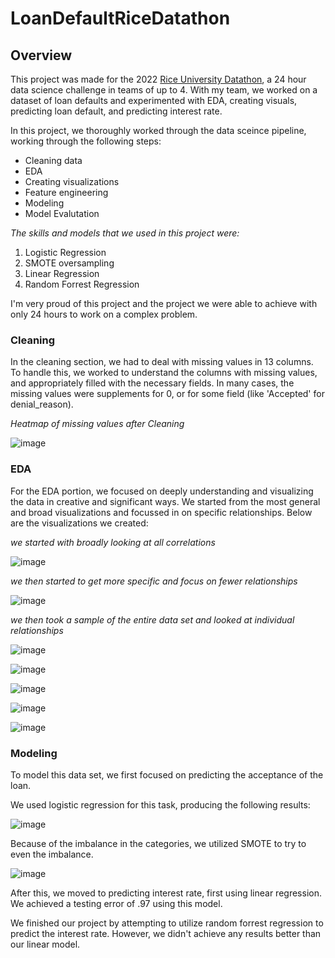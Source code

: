 # LoanDefaultRiceDatathon
## Overview
This project was made for the 2022 [Rice University Datathon](https://datathon.rice.edu), a 24 hour data science challenge in teams of up to 4. With my team, we worked on a dataset of loan defaults and experimented with EDA, creating visuals, predicting loan default, and predicting interest rate.

In this project, we thoroughly worked through the data sceince pipeline, working through the following steps: 
- Cleaning data
- EDA
- Creating visualizations
- Feature engineering
- Modeling
- Model Evalutation

*The skills and models that we used in this project were:*
1. Logistic Regression
2. SMOTE oversampling
3. Linear Regression
4. Random Forrest Regression

I'm very proud of this project and the project we were able to achieve with only 24 hours to work on a complex problem.

### Cleaning
In the cleaning section, we had to deal with missing values in 13 columns. To handle this, we worked to understand the columns with missing values, and appropriately filled with the necessary fields. In many cases, the missing values were supplements for 0, or for some field (like 'Accepted' for denial_reason).

*Heatmap of missing values after Cleaning*


![image](https://user-images.githubusercontent.com/98669438/192009920-79a3b5ea-0ca0-4ffb-88c4-df07f14b490b.png)

### EDA
For the EDA portion, we focused on deeply understanding and visualizing the data in creative and significant ways. We started from the most general and broad visualizations and focussed in on specific relationships. Below are the visualizations we created:

*we started with broadly looking at all correlations*

![image](https://user-images.githubusercontent.com/98669438/192011270-3403b70d-4eef-482f-88f8-c3c41a7c8d7a.png)

*we then started to get more specific and focus on fewer relationships*

![image](https://user-images.githubusercontent.com/98669438/192011345-2cf90af2-62d8-4b8b-a3a2-e4c6eeef18e4.png)

*we then took a sample of the entire data set and looked at individual relationships*

![image](https://user-images.githubusercontent.com/98669438/192011748-67135abc-1242-4374-aa26-d87fe2ce28ba.png)

![image](https://user-images.githubusercontent.com/98669438/192011787-4d6faedf-8be5-41cf-b464-1530acc1367a.png)

![image](https://user-images.githubusercontent.com/98669438/192011886-6507a2b7-7dfd-46da-95fc-f6ebd9915431.png)

![image](https://user-images.githubusercontent.com/98669438/192011837-0f2dd48a-6d55-4980-9bc1-03a40c1aea7a.png)

![image](https://user-images.githubusercontent.com/98669438/192011977-1c7d6fa0-c071-4041-be2d-2fd46936224e.png)

### Modeling

To model this data set, we first focused on predicting the acceptance of the loan. 

We used logistic regression for this task, producing the following results:

![image](https://user-images.githubusercontent.com/98669438/192063927-62c71f13-e7ef-4203-bb83-aa4bbde4128c.png)

Because of the imbalance in the categories, we utilized SMOTE to try to even the imbalance.

![image](https://user-images.githubusercontent.com/98669438/192064497-1688b41c-1e3e-493e-95f1-449d19112438.png)

After this, we moved to predicting interest rate, first using linear regression. We achieved a testing error of .97 using this model. 

We finished our project by attempting to utilize random forrest regression to predict the interest rate. However, we didn't achieve any results better than our linear model.





